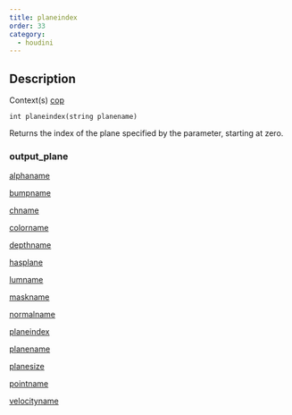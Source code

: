 ```yaml
---
title: planeindex
order: 33
category:
  - houdini
---
```


## Description

Context(s) [cop](../contexts/cop.html)

`int planeindex(string planename)`

Returns the index of the plane specified by the parameter, starting at zero.

### output_plane

[alphaname](alphaname.html)

[bumpname](bumpname.html)

[chname](chname.html)

[colorname](colorname.html)

[depthname](depthname.html)

[hasplane](hasplane.html)

[lumname](lumname.html)

[maskname](maskname.html)

[normalname](normalname.html)

[planeindex](planeindex.html)

[planename](planename.html)

[planesize](planesize.html)

[pointname](pointname.html)

[velocityname](velocityname.html)
